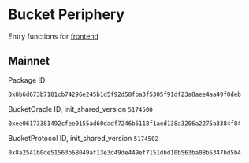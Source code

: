 # Bucket Periphery
Entry functions for [frontend](https://bucketprotocol.io/)

## Mainnet
Package ID
```
0x8b6d673b7181cb74296e245b1d5f92d58fba3f5305f91df23a8aee4aa49f0deb
```
BucketOracle ID, init_shared_version `5174500`
```
0xee06173381492cfee0155ad60dadf7246b5118f1aed138a3206a2275a3384f84
```
BucketProtocol ID, init_shared_version `5174502`
```
0x8a2541b0de51563b68049af13e3d49de449ef7151dbd10b563ba08b5347bd5b4
```

